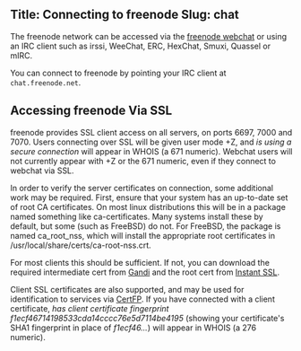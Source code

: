 Title: Connecting to freenode
Slug: chat
---
The freenode network can be accessed via the [freenode webchat](//webchat.freenode.net) or using an IRC client such as irssi, WeeChat, ERC, HexChat, Smuxi, Quassel or mIRC.

You can connect to freenode by pointing your IRC client at `chat.freenode.net`.

## Accessing freenode Via SSL
freenode provides SSL client access on all servers, on ports 6697, 7000 and 7070. Users connecting over SSL will be given user mode +Z, and _is using a secure
connection_ will appear in WHOIS (a 671 numeric). Webchat users will not currently appear with +Z or the 671 numeric, even if they connect to webchat via SSL.

In order to verify the server certificates on connection, some additional work may be required. First, ensure that your system has an up-to-date set of root CA
certificates. On most linux distributions this will be in a package named something like ca-certificates. Many systems install these by default, but some (such
as FreeBSD) do not.  For FreeBSD, the package is named ca_root_nss, which will install the appropriate root certificates in /usr/local/share/certs/ca-root-nss.crt.

 For most clients this should be sufficient. If not, you can download the required intermediate cert from [Gandi](http://crt.gandi.net/GandiStandardSSLCA.crt)
and the root cert from [Instant SSL](http://www.instantssl.com/ssl-certificate-support/cert_installation/UTN-USERFirst-Hardware.crt).

Client SSL certificates are also supported, and may be used for identification to services via [CertFP](#XXX). If you have connected with a client certificate, _has client certificate fingerprint f1ecf46714198533cda14cccc76e5d7114be4195_ (showing
your certificate's SHA1 fingerprint in place of _f1ecf46..._) will appear in WHOIS (a 276 numeric).
